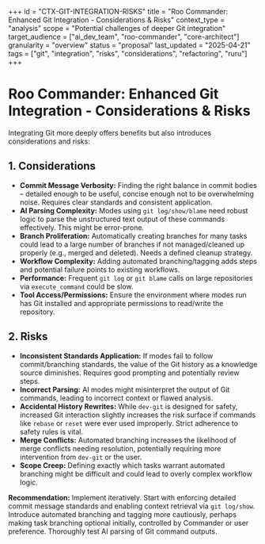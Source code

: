 +++
id = "CTX-GIT-INTEGRATION-RISKS"
title = "Roo Commander: Enhanced Git Integration - Considerations & Risks"
context_type = "analysis"
scope = "Potential challenges of deeper Git integration"
target_audience = ["ai_dev_team", "roo-commander", "core-architect"]
granularity = "overview"
status = "proposal"
last_updated = "2025-04-21"
tags = ["git", "integration", "risks", "considerations", "refactoring", "ruru"]
+++

# Roo Commander: Enhanced Git Integration - Considerations & Risks

Integrating Git more deeply offers benefits but also introduces considerations and risks:

## 1. Considerations

*   **Commit Message Verbosity:** Finding the right balance in commit bodies – detailed enough to be useful, concise enough not to be overwhelming noise. Requires clear standards and consistent application.
*   **AI Parsing Complexity:** Modes using `git log/show/blame` need robust logic to parse the unstructured text output of these commands effectively. This might be error-prone.
*   **Branch Proliferation:** Automatically creating branches for many tasks could lead to a large number of branches if not managed/cleaned up properly (e.g., merged and deleted). Needs a defined cleanup strategy.
*   **Workflow Complexity:** Adding automated branching/tagging adds steps and potential failure points to existing workflows.
*   **Performance:** Frequent `git log` or `git blame` calls on large repositories via `execute_command` could be slow.
*   **Tool Access/Permissions:** Ensure the environment where modes run has Git installed and appropriate permissions to read/write the repository.

## 2. Risks

*   **Inconsistent Standards Application:** If modes fail to follow commit/branching standards, the value of the Git history as a knowledge source diminishes. Requires good prompting and potentially review steps.
*   **Incorrect Parsing:** AI modes might misinterpret the output of Git commands, leading to incorrect context or flawed analysis.
*   **Accidental History Rewrites:** While `dev-git` is designed for safety, increased Git interaction slightly increases the risk surface if commands like `rebase` or `reset` were ever used improperly. Strict adherence to safety rules is vital.
*   **Merge Conflicts:** Automated branching increases the likelihood of merge conflicts needing resolution, potentially requiring more intervention from `dev-git` or the user.
*   **Scope Creep:** Defining exactly which tasks warrant automated branching might be difficult and could lead to overly complex workflow logic.

**Recommendation:** Implement iteratively. Start with enforcing detailed commit message standards and enabling context retrieval via `git log/show`. Introduce automated branching and tagging more cautiously, perhaps making task branching optional initially, controlled by Commander or user preference. Thoroughly test AI parsing of Git command outputs.

